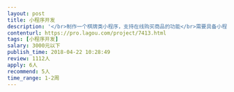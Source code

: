 ```yaml
---                
layout: post       
title: 小程序开发           
description: '</br>制作一个棋牌类小程序，支持在线购买商品的功能</br>需要具备小程序开发经验、良好的沟通能力、良好的契约精神</br>具体私聊</br>'     
contenturl: https://pro.lagou.com/project/7413.html      
tags: [小程序开发]            
salary: 3000元以下          
publish_time: 2018-04-22 10:28:49         
review: 1112人                   
apply: 6人                   
recommend: 5人                   
time_range: 1-2周              
---                 
```

